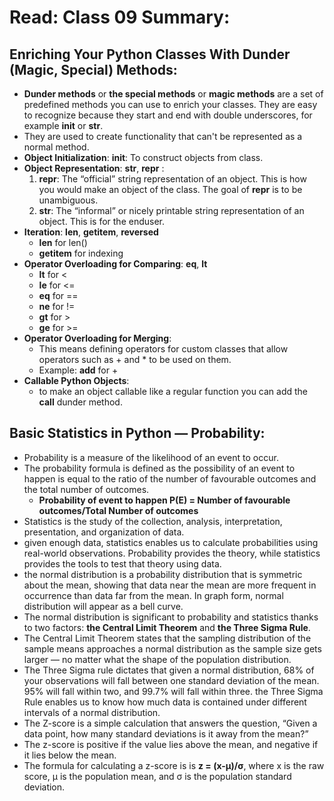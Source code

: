 # Read: Class 09 Summary:
## Enriching Your Python Classes With Dunder (Magic, Special) Methods:
* **Dunder methods**  or **the special methods** or **magic methods** are a set of predefined methods you can use to enrich your classes. They are easy to recognize because they start and end with double underscores, for example __init__ or __str__.
* They are used to create functionality that can't be represented as a normal method.
* **Object Initialization**: __init__: To construct objects from class.
* **Object Representation**: __str__, __repr__ :
  1. __repr__: The “official” string representation of an object. This is how you would make an object of the class. The goal of __repr__ is to be unambiguous.
  2. __str__: The “informal” or nicely printable string representation of an object. This is for the enduser.
* **Iteration**: __len__, __getitem__, __reversed__
  - __len__ for len()
  - __getitem__ for indexing
* **Operator Overloading for Comparing**: __eq__, __lt__
  - __lt__ for <
  - __le__ for <=
  - __eq__ for ==
  - __ne__ for !=
  - __gt__ for >
  - __ge__ for >=
* **Operator Overloading for Merging**:
  - This means defining operators for custom classes that allow operators such as + and * to be used on them.
  - Example: __add__ for +
* **Callable Python Objects**: 
  - to make an object callable like a regular function you can add the __call__ dunder method. 

## Basic Statistics in Python — Probability:
* Probability is a measure of the likelihood of an event to occur.
* The probability formula is defined as the possibility of an event to happen is equal to the ratio of the number of favourable outcomes and the total number of outcomes.
  *  **Probability of event to happen P(E) = Number of favourable outcomes/Total Number of outcomes**
* Statistics is the study of the collection, analysis, interpretation, presentation, and organization of data. 
* given enough data, statistics enables us to calculate probabilities using real-world observations. Probability provides the theory, while statistics provides the tools to test that theory using data.
* the normal distribution is a probability distribution that is symmetric about the mean, showing that data near the mean are more frequent in occurrence than data far from the mean. In graph form, normal distribution will appear as a bell curve.
* The normal distribution is significant to probability and statistics thanks to two factors: **the Central Limit Theorem** and **the Three Sigma Rule**.
* The Central Limit Theorem states that the sampling distribution of the sample means approaches a normal distribution as the sample size gets larger — no matter what the shape of the population distribution.
*  The Three Sigma rule dictates that given a normal distribution, 68% of your observations will fall between one standard deviation of the mean. 95% will fall within two, and 99.7% will fall within three. the Three Sigma Rule enables us to know how much data is contained under different intervals of a normal distribution.
* The Z-score is a simple calculation that answers the question, “Given a data point, how many standard deviations is it away from the mean?”
* The z-score is positive if the value lies above the mean, and negative if it lies below the mean.
* The formula for calculating a z-score is is **z = (x-μ)/σ**, where x is the raw score, μ is the population mean, and σ is the population standard deviation.
